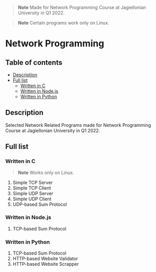 > **Note**
> Made for Network Programming Course at Jagiellonian University in Q1 2022.

> **Note**
> Certain programs work only on Linux.

# Network Programming <!-- omit in toc -->

## Table of contents <!-- omit in toc -->

- [Description](#description)
- [Full list](#full-list)
  - [Written in C](#written-in-c)
  - [Written in Node.js](#written-in-nodejs)
  - [Written in Python](#written-in-python)

## Description 

Selected Network Related Programs made for Network Programming Course at Jagiellonian University in Q1 2022.

## Full list

### Written in C

> **Note**
> Works only on Linux.

1. Simple TCP Server
2. Simple TCP Client
3. Simple UDP Server
4. Simple UDP Client
5. UDP-based Sum Protocol

### Written in Node.js

1. TCP-based Sum Protocol

### Written in Python

1. TCP-based Sum Protocol
2. HTTP-based Website Validator
3. HTTP-based Website Scrapper
